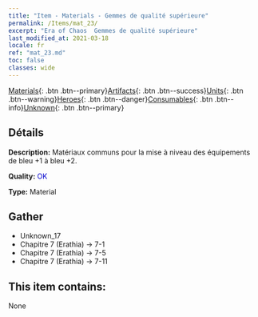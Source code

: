 ```yaml
---
title: "Item - Materials - Gemmes de qualité supérieure"
permalink: /Items/mat_23/
excerpt: "Era of Chaos  Gemmes de qualité supérieure"
last_modified_at: 2021-03-18
locale: fr
ref: "mat_23.md"
toc: false
classes: wide
---
```

 [Materials](/fr/Items/){: .btn .btn--primary}[Artifacts](/fr/Items/Artifacts/){: .btn .btn--success}[Units](/fr/Items/Units/){: .btn .btn--warning}[Heroes](/fr/Items/Heroes/){: .btn .btn--danger}[Consumables](/fr/Items/Consumables/){: .btn .btn--info}[Unknown](/fr/Items/Unknown/){: .btn .btn--primary}

## Détails
 **Description:** Matériaux communs pour la mise à niveau des équipements de bleu +1 à bleu +2.

 **Quality:** <span style="color: #0000CD">OK</span>

 **Type:** Material

## Gather

*    Unknown_17 
*    Chapitre 7 (Erathia) -> 7-1 
*    Chapitre 7 (Erathia) -> 7-5 
*    Chapitre 7 (Erathia) -> 7-11 

## This item contains:

  None

